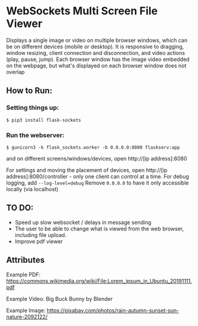 # WebSockets Multi Screen File Viewer
Displays a single image or video on multiple browser windows, which can be on different devices (mobile or desktop). It is responsive to dragging, window resizing, client connection and disconnection, and video actions (play, pause, jump). Each browser window has the image video embedded on the webpage, but what's displayed on each browser window does not overlap

## How to Run:
### Setting things up:

	$ pip3 install flask-sockets

### Run the webserver:

	$ gunicorn3 -k flask_sockets.worker -b 0.0.0.0:8080 flaskserv:app

and on different screens/windows/devices, open http://[ip address]:8080

For settings and moving the placement of devices, open http://[ip address]:8080/controller - only one client can control at a time.
For debug logging, add `--log-level=debug`
Remove `0.0.0.0` to have it only accessible locally (via localhost)
## TO DO:
- Speed up slow websocket / delays in message sending
- The user to be able to change what is viewed from the web browser, including file upload.
- Improve pdf viewer

## Attributes
Example PDF: https://commons.wikimedia.org/wiki/File:Lorem_ipsum_in_Ubuntu_20191111.pdf

Example Video: Big Buck Bunny by Blender

Example Image: https://pixabay.com/photos/rain-autumn-sunset-sun-nature-2092122/
